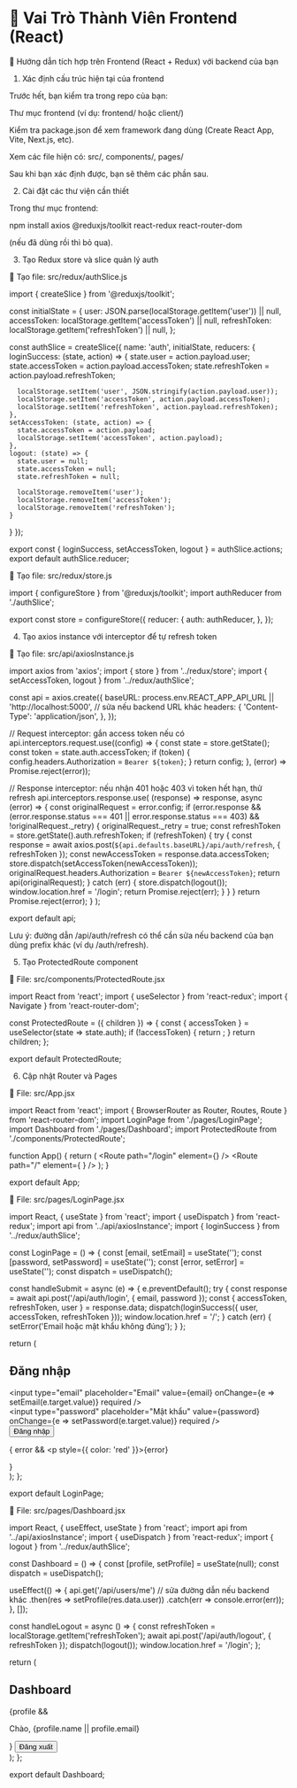# 🌿 Vai Trò Thành Viên Frontend (React)
🧭 Hướng dẫn tích hợp trên Frontend (React + Redux) với backend của bạn
1. Xác định cấu trúc hiện tại của frontend

Trước hết, bạn kiểm tra trong repo của bạn:

Thư mục frontend (ví dụ: frontend/ hoặc client/)

Kiểm tra package.json để xem framework đang dùng (Create React App, Vite, Next.js, etc).

Xem các file hiện có: src/, components/, pages/

Sau khi bạn xác định được, bạn sẽ thêm các phần sau.

2. Cài đặt các thư viện cần thiết

Trong thư mục frontend:

npm install axios @reduxjs/toolkit react-redux react-router-dom


(nếu đã dùng rồi thì bỏ qua).

3. Tạo Redux store và slice quản lý auth

📄 Tạo file: src/redux/authSlice.js

import { createSlice } from '@reduxjs/toolkit';

const initialState = {
  user: JSON.parse(localStorage.getItem('user')) || null,
  accessToken: localStorage.getItem('accessToken') || null,
  refreshToken: localStorage.getItem('refreshToken') || null,
};

const authSlice = createSlice({
  name: 'auth',
  initialState,
  reducers: {
    loginSuccess: (state, action) => {
      state.user = action.payload.user;
      state.accessToken = action.payload.accessToken;
      state.refreshToken = action.payload.refreshToken;

      localStorage.setItem('user', JSON.stringify(action.payload.user));
      localStorage.setItem('accessToken', action.payload.accessToken);
      localStorage.setItem('refreshToken', action.payload.refreshToken);
    },
    setAccessToken: (state, action) => {
      state.accessToken = action.payload;
      localStorage.setItem('accessToken', action.payload);
    },
    logout: (state) => {
      state.user = null;
      state.accessToken = null;
      state.refreshToken = null;

      localStorage.removeItem('user');
      localStorage.removeItem('accessToken');
      localStorage.removeItem('refreshToken');
    }
  }
});

export const { loginSuccess, setAccessToken, logout } = authSlice.actions;
export default authSlice.reducer;


📄 Tạo file: src/redux/store.js

import { configureStore } from '@reduxjs/toolkit';
import authReducer from './authSlice';

export const store = configureStore({
  reducer: {
    auth: authReducer,
  },
});

4. Tạo axios instance với interceptor để tự refresh token

📄 Tạo file: src/api/axiosInstance.js

import axios from 'axios';
import { store } from '../redux/store';
import { setAccessToken, logout } from '../redux/authSlice';

const api = axios.create({
  baseURL: process.env.REACT_APP_API_URL || 'http://localhost:5000', // sửa nếu backend URL khác
  headers: {
    'Content-Type': 'application/json',
  },
});

// Request interceptor: gắn access token nếu có
api.interceptors.request.use((config) => {
  const state = store.getState();
  const token = state.auth.accessToken;
  if (token) {
    config.headers.Authorization = `Bearer ${token}`;
  }
  return config;
}, (error) => Promise.reject(error));

// Response interceptor: nếu nhận 401 hoặc 403 vì token hết hạn, thử refresh
api.interceptors.response.use(
  (response) => response,
  async (error) => {
    const originalRequest = error.config;
    if (error.response && (error.response.status === 401 || error.response.status === 403) && !originalRequest._retry) {
      originalRequest._retry = true;
      const refreshToken = store.getState().auth.refreshToken;
      if (refreshToken) {
        try {
          const response = await axios.post(`${api.defaults.baseURL}/api/auth/refresh`, { refreshToken });
          const newAccessToken = response.data.accessToken;
          store.dispatch(setAccessToken(newAccessToken));
          originalRequest.headers.Authorization = `Bearer ${newAccessToken}`;
          return api(originalRequest);
        } catch (err) {
          store.dispatch(logout());
          window.location.href = '/login';
          return Promise.reject(err);
        }
      }
    }
    return Promise.reject(error);
  }
);

export default api;


Lưu ý: đường dẫn /api/auth/refresh có thể cần sửa nếu backend của bạn dùng prefix khác (ví dụ /auth/refresh).

5. Tạo ProtectedRoute component

📄 File: src/components/ProtectedRoute.jsx

import React from 'react';
import { useSelector } from 'react-redux';
import { Navigate } from 'react-router-dom';

const ProtectedRoute = ({ children }) => {
  const { accessToken } = useSelector(state => state.auth);
  if (!accessToken) {
    return <Navigate to="/login" replace />;
  }
  return children;
};

export default ProtectedRoute;

6. Cập nhật Router và Pages

📄 File: src/App.jsx

import React from 'react';
import { BrowserRouter as Router, Routes, Route } from 'react-router-dom';
import LoginPage from './pages/LoginPage';
import Dashboard from './pages/Dashboard';
import ProtectedRoute from './components/ProtectedRoute';

function App() {
  return (
    <Router>
      <Routes>
        <Route path="/login" element={<LoginPage />} />
        <Route path="/" element={
          <ProtectedRoute>
            <Dashboard />
          </ProtectedRoute>
        } />
      </Routes>
    </Router>
  );
}

export default App;


📄 File: src/pages/LoginPage.jsx

import React, { useState } from 'react';
import { useDispatch } from 'react-redux';
import api from '../api/axiosInstance';
import { loginSuccess } from '../redux/authSlice';

const LoginPage = () => {
  const [email, setEmail] = useState('');
  const [password, setPassword] = useState('');
  const [error, setError] = useState('');
  const dispatch = useDispatch();

  const handleSubmit = async (e) => {
    e.preventDefault();
    try {
      const response = await api.post('/api/auth/login', { email, password });
      const { accessToken, refreshToken, user } = response.data;
      dispatch(loginSuccess({ user, accessToken, refreshToken }));
      window.location.href = '/';
    } catch (err) {
      setError('Email hoặc mật khẩu không đúng');
    }
  };

  return (
    <div>
      <h2>Đăng nhập</h2>
      <form onSubmit={handleSubmit}>
        <input type="email" placeholder="Email"
               value={email} onChange={e => setEmail(e.target.value)} required /><br/>
        <input type="password" placeholder="Mật khẩu"
               value={password} onChange={e => setPassword(e.target.value)} required /><br/>
        <button type="submit">Đăng nhập</button>
      </form>
      { error && <p style={{ color: 'red' }}>{error}</p> }
    </div>
  );
};

export default LoginPage;


📄 File: src/pages/Dashboard.jsx

import React, { useEffect, useState } from 'react';
import api from '../api/axiosInstance';
import { useDispatch } from 'react-redux';
import { logout } from '../redux/authSlice';

const Dashboard = () => {
  const [profile, setProfile] = useState(null);
  const dispatch = useDispatch();

  useEffect(() => {
    api.get('/api/users/me') // sửa đường dẫn nếu backend khác
      .then(res => setProfile(res.data.user))
      .catch(err => console.error(err));
  }, []);

  const handleLogout = async () => {
    const refreshToken = localStorage.getItem('refreshToken');
    await api.post('/api/auth/logout', { refreshToken });
    dispatch(logout());
    window.location.href = '/login';
  };

  return (
    <div>
      <h2>Dashboard</h2>
      {profile && <p>Chào, {profile.name || profile.email}</p>}
      <button onClick={handleLogout}>Đăng xuất</button>
    </div>
  );
};

export default Dashboard;
